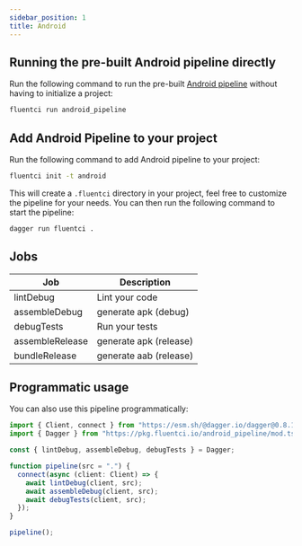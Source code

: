 ```yaml
---
sidebar_position: 1
title: Android
---
```


## Running the pre-built Android pipeline directly

Run the following command to run the pre-built [Android pipeline](https://github.com/fluent-ci-templates/android-pipeline) without having to initialize a project:

```bash
fluentci run android_pipeline
```

## Add Android Pipeline to your project

Run the following command to add Android pipeline to your project:

```bash
fluentci init -t android
```

This will create a `.fluentci` directory in your project, feel free to customize the pipeline for your needs.
You can then run the following command to start the pipeline:

```bash
dagger run fluentci .
```


## Jobs

| Job            | Description           |
| -------------- | --------------------- |
| lintDebug      | Lint your code        |
| assembleDebug  | generate apk (debug)  |
| debugTests     | Run your tests        |
| assembleRelease| generate apk (release)|
| bundleRelease  | generate aab (release)|

## Programmatic usage

You can also use this pipeline programmatically:

```ts
import { Client, connect } from "https://esm.sh/@dagger.io/dagger@0.8.1";
import { Dagger } from "https://pkg.fluentci.io/android_pipeline/mod.ts";

const { lintDebug, assembleDebug, debugTests } = Dagger;

function pipeline(src = ".") {
  connect(async (client: Client) => {
    await lintDebug(client, src);
    await assembleDebug(client, src);
    await debugTests(client, src);
  });
}

pipeline();
```

